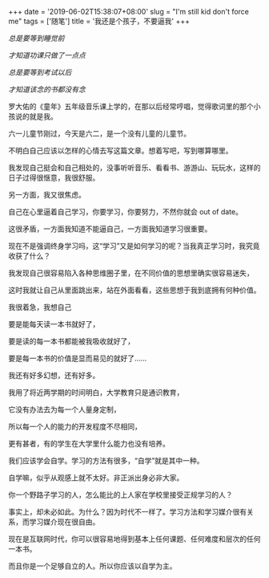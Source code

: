 +++
date = '2019-06-02T15:38:07+08:00'
slug = "I'm still kid don't force me"
tags = ['随笔']
title = '我还是个孩子，不要逼我'
+++

*总是要等到睡觉前*

*才知道功课只做了一点点*

*总是要等到考试以后*

*才知道该念的书都没有念*

罗大佑的《童年》五年级音乐课上学的，在那以后经常哼唱，觉得歌词里的那个小孩说的就是我。

六一儿童节刚过，今天是六二，是一个没有儿童的儿童节。

不明白自己应该以怎样的心情去写这篇文章。想着写吧，写到哪算哪里。

我发现自己挺会和自己相处的，没事听听音乐、看看书、游游山、玩玩水，这样的日子过得很惬意，我很舒服。

另一方面，我又很焦虑。

自己在心里逼着自己学习，你要学习，你要努力，不然你就会 out of  date。

这很矛盾，一方面我知道不能逼自己，一方面我知道学习很重要。

现在不是强调终身学习吗，这“学习”又是如何学习的呢？当我真正学习时，我究竟收获了什么？

我发现自己很容易陷入各种思维圈子里，在不同价值的思想里确实很容易迷失，

这时我就让自己从里面跳出来，站在外面看看，这些思想于我到底拥有何种价值。

我很着急，我想自己

要是能每天读一本书就好了，

要是读的每一本书都能被我吸收就好了，

要是每一本书的价值是显而易见的就好了……

我还有好多幻想，还有好多。

我用了将近两学期的时间明白，大学教育只是通识教育，

它没有办法去为每一个人量身定制，

所以每一个人的能力的开发程度不尽相同，

更有甚者，有的学生在大学里什么能力也没有培养。

我们应该学会自学。学习的方法有很多，“自学”就是其中一种。

自学嘛，似乎从观感上就不太好。非正派出身必非大家。

你一个野路子学习的人，怎么能比的上人家在学校里接受正规学习的人？

事实上，却未必如此。为什么？因为时代不一样了。学习方法和学习媒介很有关系，而学习媒介现在很自由。

现在是互联网时代，你可以很容易地得到基本上任何课题、任何难度和层次的任何一本书。

而且你是一个足够自立的人。所以你应该以自学为主。
